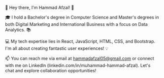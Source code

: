 👋 Hey there, I'm Hammad Afzal! 🚀

🎓 I hold a Bachelor's degree in Computer Science and Master's degrees in both Digital Marketing and International Business with a focus on Data Analytics. 📚

💻 My tech expertise lies in React, JavaScript, HTML, CSS, and Bootstrap. I'm all about creating fantastic user experiences! 💡

📫 You can reach me via email at hammadafzal05@gmail.com or connect with me on LinkedIn (linkedin.com/in/muhammad-hammad-afzal). Let's chat and explore collaboration opportunities!

<!---
hammad42662/hammad42662 is a ✨ special ✨ repository because its `README.md` (this file) appears on your GitHub profile.
You can click the Preview link to take a look at your changes.
--->
